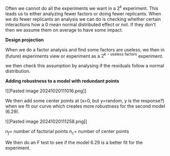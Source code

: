 
Often we cannot do all the experiments we want in a $2^k$ experiment.
This leads us to either analyzing fewer factors or doing fewer replicants.
When we do fewer replicants an analysis we can do is checking whether certain interactions how a 0 mean normal distributed effect or not.
If they don't then we assume them on average to have some impact.

**Design projection**

When we do a factor analysis and find some factors are useless, we then in (future) experiments view or experiment as a $2^{k-\text{useless factors}}$ experiment.

we then check this assumption by analysing if the residuals follow a normal distribution.

**Adding robustness to a model with redundant points**

![[Pasted image 20241020111016.png]]

We then add some center points at (x=0, but y=random, y is the response?) when we fit our curve which creates more robustness for the second model (6.29).

![[Pasted image 20241020111258.png]]

$n_f =$ number of factorial points
$n_c =$ number of center points

We then do an F test to see if the model 6.29 is a better fit for the experiment.



